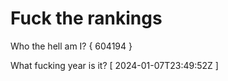 # Fuck the rankings

Who the hell am I?
{ 604194 }

What fucking year is it?
[ 2024-01-07T23:49:52Z ]
